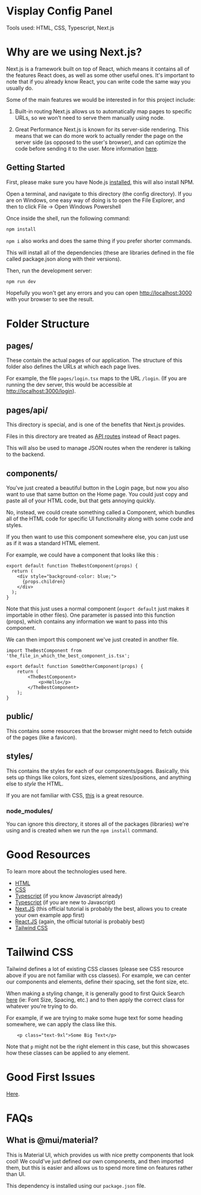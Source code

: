 # Visplay Config Panel

Tools used: HTML, CSS, Typescript, Next.js

# Why are we using Next.js?
Next.js is a framework built on top of React, which means it contains all of the features React does, as well as some other useful ones.
It's important to note that if you already know React, you can write code the same way you usually do.

Some of the main features we would be interested in for this project include:

1. Built-in routing
Next.js allows us to automatically map pages to specific URLs, so we won't need to serve them manually using node.

2. Great Performance
Next.js is known for its server-side rendering. This means that we can do more work to actually render the page on the server side (as opposed to the user's browser), and can optimize the code before sending it to the user. More information [here](https://medium.com/swlh/server-side-rendering-with-next-js-56f84f98f9bd).

## Getting Started
First, please make sure you have Node.js [installed](https://nodejs.org), this will also install NPM.

Open a terminal, and navigate to this directory (the config directory). If you are on Windows, one easy way of doing is to open the File Explorer, and then to click File -> Open Windows Powershell

Once inside the shell, run the following command:
```bash
npm install
```
`npm i` also works and does the same thing if you prefer shorter commands.

This will install all of the dependencies (these are libraries defined in the file called package.json along with their versions).

Then, run the development server:

```bash
npm run dev
```

Hopefully you won't get any errors and you can open [http://localhost:3000](http://localhost:3000) with your browser to see the result.

# Folder Structure

## pages/
These contain the actual pages of our application. The structure of this folder also defines the URLs at which each page lives.

For example, the file `pages/login.tsx` maps to the URL `/login`. (If you are running the dev server, this would be accessible at [http://localhost:3000/login](http://localhost:3000/login)).

## pages/api/
This directory is special, and is one of the benefits that Next.js provides. 

Files in this directory are treated as [API routes](https://nextjs.org/docs/api-routes/introduction) instead of React pages.

This will also be used to manage JSON routes when the renderer is talking to the backend.

## components/
You've just created a beautiful button in the Login page, but now you also want to use that same button on the Home page.
You could just copy and paste all of your HTML code, but that gets annoying quickly.

No, instead, we could create something called a Component, which bundles all of the HTML code for specific UI functionality along with some code and styles.

If you then want to use this component somewhere else, you can just use as if it was a standard HTML element.

For example, we could have a component that looks like this :

```tsx
export default function TheBestComponent(props) {
  return (
    <div style="background-color: blue;">
      {props.children}
    </div>
  );
}
```

Note that this just uses a normal component (`export default` just makes it importable in other files).
One parameter is passed into this function (props), which contains any information we want to pass into this component.

We can then import this component we've just created in another file.

```tsx
import TheBestComponent from 'the_file_in_which_the_best_component_is.tsx';

export default function SomeOtherComponent(props) {
    return (
        <TheBestComponent>
            <p>Hello</p>
        </TheBestComponent>
    );
}
```


## public/
This contains some resources that the browser might need to fetch outside of the pages (like a favicon).

## styles/
This contains the styles for each of our components/pages. Basically, this sets up things like colors, font sizes, element sizes/positions, and anything else to *style* the HTML.

If you are not familiar with CSS, [this](https://developer.mozilla.org/en-US/docs/Learn/CSS/First_steps) is a great resource.

### node_modules/
You can ignore this directory, it stores all of the packages (libraries) we're using and is created when we run the `npm install` command.

# Good Resources
To learn more about the technologies used here. 

- [HTML](https://developer.mozilla.org/en-US/docs/Learn/HTML/Introduction_to_HTML/Getting_started)
- [CSS](https://developer.mozilla.org/en-US/docs/Learn/CSS/First_steps)
- [Typescript](https://product.hubspot.com/blog/intro-to-typescript) (if you know Javascript already)
- [Typescript](https://www.codecademy.com/learn/learn-typescript) (if you are new to Javascript)
- [Next.JS](https://nextjs.org/learn/basics/create-nextjs-app) (this official tutorial is probably the best, allows you to create your own example app first)
- [React.JS](https://reactjs.org/tutorial/tutorial.html) (again, the official tutorial is probably best)
- [Tailwind CSS](https://tsh.io/blog/tailwind-css-tutorial/)

# Tailwind CSS
Tailwind defines a lot of existing CSS classes (please see CSS resource above if you are not familiar with css classes).
For example, we can center our components and elements, define their spacing, set the font size, etc.

When making a styling change, it is generally good to first Quick Search [here](https://tailwindcss.com/docs) (ie: Font Size, Spacing, etc.) and to then apply the correct class for whatever you're trying to do.

For example, if we are trying to make some huge text for some heading somewhere, we can apply the class like this.

```tsx
    <p class="text-9xl">Some Big Text</p>
```

Note that `p` might not be the right element in this case, but this showcases how these classes can be applied to any element.

# Good First Issues
[Here](https://github.com/ColoradoSchoolOfMines/visplay-v2/issues?q=is%3Aopen+label%3Aconfig+label%3A%22good+first+issue%22).

# FAQs

## What is @mui/material?
This is Material UI, which provides us with nice pretty components that look cool!
We could've just defined our own components, and then imported them, but this is easier and allows us to spend more time on features rather than UI.

This dependency is installed using our `package.json` file.
